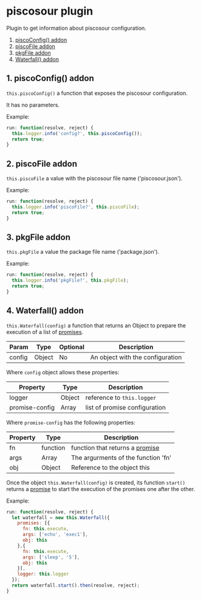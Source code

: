 # piscosour plugin

Plugin to get information about piscosour configuration.

1. [piscoConfig() addon](#piscoConfig)
1. [piscoFile addon](#piscoFile)
1. [pkgFile addon](#pkgFile)
1. [Waterfall() addon](#Waterfall)

## <a name="piscoConfig"></a>1. piscoConfig() addon

`this.piscoConfig()` a function that exposes the piscosour configuration.

It has no parameters.

Example:

```javascript
run: function(resolve, reject) {
  this.logger.info('config?', this.piscoConfig());
  return true;
}
```

## <a name="piscoFile"></a>2. piscoFile addon

`this.piscoFile` a value with the piscosour file name ('piscosour.json').

Example:

```javascript
run: function(resolve, reject) {
  this.logger.info('piscoFile?', this.piscoFile);
  return true;
}
```

## <a name="pkgFile"></a>3. pkgFile addon

`this.pkgFile` a value the package file name ('package.json').

Example:

```javascript
run: function(resolve, reject) {
  this.logger.info('pkgFile?', this.pkgFile);
  return true;
}
```

## <a name="Waterfall"></a>4. Waterfall() addon

`this.Waterfall(config)` a function that returns an Object to prepare the execution of a list of [promises](https://developer.mozilla.org/en-US/docs/Web/JavaScript/Reference/Global_Objects/Promise).

| Param | Type | Optional | Description |
| --- | --- | --- | --- |
| config | Object | No | An object with the configuration |

Where `config` object allows these properties:

| Property | Type | Description |
| --- | --- | --- |
| logger | Object | reference to `this.logger` |
| promise-config | Array | list of promise configuration |

Where `promise-config` has the following properties:

| Property | Type | Description |
| --- | --- | --- |
| fn | function | function that returns a [promise](https://developer.mozilla.org/en-US/docs/Web/JavaScript/Reference/Global_Objects/Promise) |
| args | Array | The argurments of the function 'fn' |
| obj | Object | Reference to the object this |

Once the object `this.Waterfall(config)` is created, its function `start()` returns a [promise](https://developer.mozilla.org/en-US/docs/Web/JavaScript/Reference/Global_Objects/Promise) to start the execution of the promises one after the other.

Example:

```javascript
run: function(resolve, reject) {
  let waterfall = new this.Waterfall({
    promises: [{
      fn: this.execute,
      args: ['echo', 'exec1'],
      obj: this
    },{
      fn: this.execute,
      args: ['sleep', '5'],
      obj: this
    }],
    logger: this.logger
  });
  return waterfall.start().then(resolve, reject);
}
```



